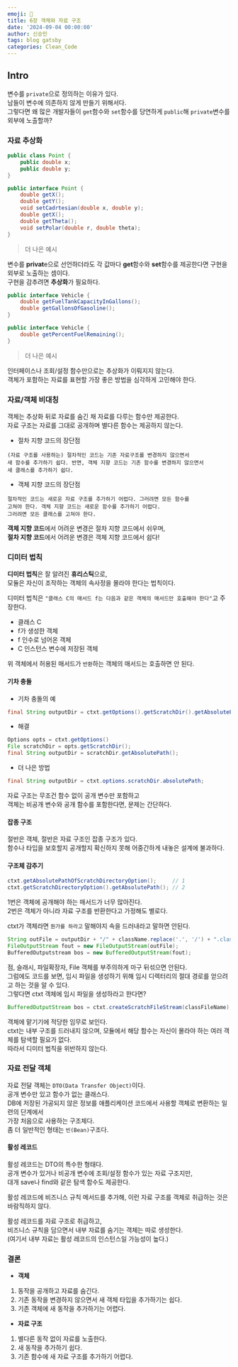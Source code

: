 ```yaml
---
emoji: 🤖
title: 6장 객체와 자료 구조
date: '2024-09-04 00:00:00'
author: 신승민
tags: blog gatsby 
categories: Clean_Code
---
```


## Intro
변수를 `private`으로 정의하는 이유가 있다.  
남들이 변수에 의존하지 않게 만들기 위해서다.  
그렇다면 왜 많은 개발자들이 `get`함수와 `set`함수를 당연하게 `public`해 `private`변수를 외부에 노출할까?  

### 자료 추상화
```java
public class Point {
    public double x;
    public double y;
}
```
```java
public interface Point {
    double getX();
    double getY();
    void setCadrtesian(double x, double y);
    double getX();
    double getTheta();
    void setPolar(double r, double theta);
}
```
> 더 나은 예시  

변수를 **privat**e으로 선언하더라도 각 값마다 **get**함수와 **set**함수를 제공한다면 구현을 외부로 노출하는 셈이다.  
구현을 감추려면 **추상화**가 필요하다.  
```java
public interface Vehicle {
    double getFuelTankCapacityInGallons();
    double getGallonsOfGasoline();
}
```
```java
public interface Vehicle {
    double getPercentFuelRemaining();
}
```
> 더 나은 예시  

인터페이스나 조회/설정 함수만으로는 추상화가 이뤄지지 않는다.  
객체가 포함하는 자료를 표현할 가장 좋은 방법을 심각하게 고민해야 한다.

### 자료/객체 비대칭
객체는 추상화 뒤로 자료를 숨긴 채 자료를 다루는 함수만 제공한다.  
자료 구조는 자료를 그대로 공개하며 별다른 함수는 제공하지 않는다.  

* 절차 지향 코드의 장단점
```
(자료 구조를 사용하는) 절차적인 코드는 기존 자료구조를 변경하지 않으면서
새 함수를 추가하기 쉽다. 반면, 객체 지향 코드는 기존 함수를 변경하지 않으면서
새 클래스를 추가하기 쉽다.
```

* 객체 지향 코드의 장단점
```
절차적인 코드는 새로운 자료 구조를 추가하기 어렵다. 그러려면 모든 함수를
고쳐야 한다. 객체 지향 코드는 새로운 함수를 추가하기 어렵다.
그러려면 모든 클래스를 고쳐야 한다.
```
**객체 지향 코드**에서 어려운 변경은 절차 지향 코드에서 쉬우며,  
**절차 지향 코드**에서 어려운 변경은 객체 지향 코드에서 쉽다!

### 디미터 법칙
**디미터 법칙**은 잘 알려진 **휴리스틱**으로,  
모듈은 자신이 조작하는 객체의 속사정을 몰라야 한다는 법칙이다.  
  
디미터 법칙은 `"클래스 C의 매서드 f는 다음과 같은 객체의 매서드만 호출해야 한다"`고 주장한다.  
* 클래스 C
* f가 생성한 객체
* f 인수로 넘어온 객체
* C 인스턴스 변수에 저장된 객체   

위 객체에서 허용된 매서드가 `반환`하는 객체의 매서드는 호출하면 안 된다.

#### 기차 충돌
* 기차 충돌의 예
```java
final String outputDir = ctxt.getOptions().getScratchDir().getAbsolutePath();
```

* 해결
```java
Options opts = ctxt.getOptions()
File scratchDir = opts.getScratchDir();
final String outputDir = scratchDir.getAbsolutePath();
```

* 더 나은 방법
```java
final String outputDir = ctxt.options.scratchDir.absolutePath;
```

자료 구조는 무조건 함수 없이 공개 변수만 포함하고  
객체는 비공개 변수와 공개 함수를 포함한다면, 문제는 간단하다.

#### 잡종 구조
절반은 객체, 절반은 자료 구조인 잡종 구조가 있다.  
함수나 타입을 보호할지 공개할지 확신하지 못해 어중간하게 내놓은 설계에 불과하다.

#### 구조체 감추기
```java
ctxt.getAbsolutePathOfScratchDirectoryOption();     // 1
ctxt.getScratchDirectoryOption().getAbsolutePath(); // 2
```
1번은 객체에 공개해야 하는 매서드가 너무 많아진다.  
2번은 객체가 아니라 자료 구조를 반환한다고 가정해도 별로다.  

ctxt가 객체라면 `뭔가를 하라고` 말해야지 속을 드러내라고 말하면 안된다.  
```java
String outFile = outputDir + "/" + className.replace('.', '/') + ".class";
FileOutputStream fout = new FileOutputStream(outFile);
BufferedOutputstream bos = new BufferedOutputStream(fout);
```
점, 슬래시, 파일확장자, File 객체를 부주의하게 마구 뒤섞으면 안된다.  
그럼에도 코드를 보면, 임시 파일을 생성하기 위해 임시 디렉터리의 절대 경로를 얻으려고 하는 것을 알 수 있다.  
그렇다면 ctxt 객체에 임시 파일을 생성하라고 한다면?  

```java
BufferedOutputStream bos = ctxt.createScratchFileStream(classFileName);
```

객체에 맡기기에 적당한 임무로 보인다.  
ctxt는 내부 구조를 드러내지 않으며, 모듈에서 해당 함수는 자신이 몰라야 하는 여러 객체를 탐색할 필요가 없다.  
따라서 디미터 법칙을 위반하지 않는다.  

### 자료 전달 객체
자료 전달 객체는 `DTO(Data Transfer Object)`이다.  
공개 변수만 있고 함수가 없는 클래스다.  
DB에 저장된 가공되지 않은 정보를 
애플리케이션 코드에서 사용할 객체로 변환하는 일련의 단계에서   
가장 처음으로 사용하는 구조체다.  
좀 더 일반적인 형태는 `빈(Bean)`구조다.  

#### 활성 레코드
활성 레코드는 DTO의 특수한 형태다.  
공개 변수가 있거나 비공개 변수에 조회/설정 함수가 있는 자료 구조지만,  
대개 save나 find와 같은 탐색 함수도 제공한다.  
  
활성 레코드에 비즈니스 규칙 메서드를 추가해, 이런 자료 구조를 객체로 취급하는 것은  
바람직하지 않다.  
  
활성 레코드를 자료 구조로 취급하고,  
비즈니스 규칙을 담으면서 내부 자료를 숨기는 객체는 따로 생성한다.  
(여기서 내부 자료는 활성 레코드의 인스턴스일 가능성이 높다.)

### 결론
* **객체**
1) 동작을 공개하고 자료를 숨긴다.
2) 기존 동작을 변경하지 않으면서 새 객체 타입을 추가하기는 쉽다.  
3) 기존 객체에 새 동작을 추가하기는 어렵다. 

* **자료 구조**
1) 별다른 동작 없이 자료를 노출한다. 
2) 새 동작을 추가하기 쉽다.
3) 기존 함수에 새 자료 구조를 추가하기 어렵다. 

```toc

```